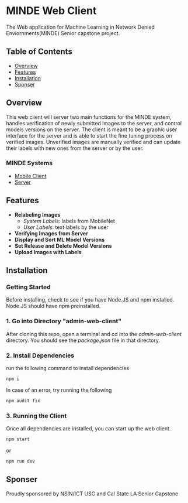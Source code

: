 # MlNDE Web Client

The Web application for Machine Learning in Network Denied Enviornments(MlNDE) Senior capstone project.

## Table of Contents
- [Overview](#overview)
- [Features](#features)
- [Installation](#installation)
- [Sponser](#sponser)

## Overview
This web client will server two main functions for the MlNDE system, handles verification of newly submitted images to the server, and control models versions on the server.
The client is meant to be a graphic user interface for the server and is able to start the fine tuning process on verified images.
Unverified images are manually verified and can update their labels with new ones from the server or by the user.


### MlNDE Systems
- [Mobile Client](https://github.com/kevinmaravillas/MobileClient)
- [Server](https://github.com/Chaoward/MlNDE_Server)


## Features
- **Relabeling Images**
  - *System Labels*: labels from MobileNet
  - *User Labels*: text labels by the user
- **Verifying Images from Server**
- **Display and Sort ML Model Versions**
- **Set Release and Delete Model Versions**
- **Upload Images with Labels**


## Installation

### Getting Started
Before installing, check to see if you have Node.JS and npm installed. Node.JS should have npm preinstalled.

### 1. Go into Directory "admin-web-client"
After cloning this repo, open a terminal and cd into the *admin-web-client* directory. You should see the *package.json* file in that directory.

### 2. Install Dependencies
run the following command to install dependencies
```sh
npm i
```

In case of an error, try running the following
```sh
npm audit fix
```

### 3. Running the Client
Once all dependencies are installed, you can start up the web client.
```sh
npm start
```
or
```sh
npm run dev
```

## Sponser
Proudly sponsored by NSIN/ICT USC and Cal State LA Senior Capstone
